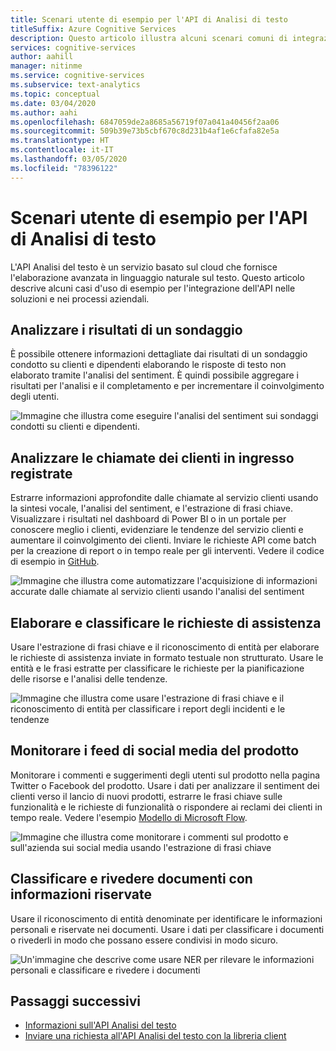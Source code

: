 ```yaml
---
title: Scenari utente di esempio per l'API di Analisi di testo
titleSuffix: Azure Cognitive Services
description: Questo articolo illustra alcuni scenari comuni di integrazione dell'API Analisi del testo nei servizi e nei processi.
services: cognitive-services
author: aahill
manager: nitinme
ms.service: cognitive-services
ms.subservice: text-analytics
ms.topic: conceptual
ms.date: 03/04/2020
ms.author: aahi
ms.openlocfilehash: 6847059de2a8685a56719f07a041a40456f2aa06
ms.sourcegitcommit: 509b39e73b5cbf670c8d231b4af1e6cfafa82e5a
ms.translationtype: HT
ms.contentlocale: it-IT
ms.lasthandoff: 03/05/2020
ms.locfileid: "78396122"
---
```

# <a name="example-user-scenarios-for-the-text-analytics-api"></a>Scenari utente di esempio per l'API di Analisi di testo

L'API Analisi del testo è un servizio basato sul cloud che fornisce l'elaborazione avanzata in linguaggio naturale sul testo. Questo articolo descrive alcuni casi d'uso di esempio per l'integrazione dell'API nelle soluzioni e nei processi aziendali. 

## <a name="analyze-survey-results"></a>Analizzare i risultati di un sondaggio

È possibile ottenere informazioni dettagliate dai risultati di un sondaggio condotto su clienti e dipendenti elaborando le risposte di testo non elaborato tramite l'analisi del sentiment. È quindi possibile aggregare i risultati per l'analisi e il completamento e per incrementare il coinvolgimento degli utenti.

![Immagine che illustra come eseguire l'analisi del sentiment sui sondaggi condotti su clienti e dipendenti.](media/use-cases/survey-results.svg)

## <a name="analyze-recorded-inbound-customer-calls"></a>Analizzare le chiamate dei clienti in ingresso registrate

Estrarre informazioni approfondite dalle chiamate al servizio clienti usando la sintesi vocale, l'analisi del sentiment, e l'estrazione di frasi chiave. Visualizzare i risultati nel dashboard di Power BI o in un portale per conoscere meglio i clienti, evidenziare le tendenze del servizio clienti e aumentare il coinvolgimento dei clienti. Inviare le richieste API come batch per la creazione di report o in tempo reale per gli interventi. Vedere il codice di esempio in [GitHub](https://github.com/rlagh2/callcenteranalytics).

![Immagine che illustra come automatizzare l'acquisizione di informazioni accurate dalle chiamate al servizio clienti usando l'analisi del sentiment](media/use-cases/azure-inbound.svg)

## <a name="process-and-categorize-support-incidents"></a>Elaborare e classificare le richieste di assistenza

Usare l'estrazione di frasi chiave e il riconoscimento di entità per elaborare le richieste di assistenza inviate in formato testuale non strutturato. Usare le entità e le frasi estratte per classificare le richieste per la pianificazione delle risorse e l'analisi delle tendenze.

![Immagine che illustra come usare l'estrazione di frasi chiave e il riconoscimento di entità per classificare i report degli incidenti e le tendenze](media/use-cases/support-incidents.svg)

## <a name="monitor-your-products-social-media-feeds"></a>Monitorare i feed di social media del prodotto

Monitorare i commenti e suggerimenti degli utenti sul prodotto nella pagina Twitter o Facebook del prodotto. Usare i dati per analizzare il sentiment dei clienti verso il lancio di nuovi prodotti, estrarre le frasi chiave sulle funzionalità e le richieste di funzionalità o rispondere ai reclami dei clienti in tempo reale. Vedere l'esempio [Modello di Microsoft Flow](https://flow.microsoft.com/galleries/public/templates/2680d2227d074c4d901e36c66e68f6f9/run-sentiment-analysis-on-tweets-and-push-results-to-a-power-bi-dataset/).

![Immagine che illustra come monitorare i commenti sul prodotto e sull'azienda sui social media usando l'estrazione di frasi chiave](media/use-cases/social-feed.svg)

## <a name="classify-and-redact-documents-that-have-sensitive-information"></a>Classificare e rivedere documenti con informazioni riservate

Usare il riconoscimento di entità denominate per identificare le informazioni personali e riservate nei documenti. Usare i dati per classificare i documenti o rivederli in modo che possano essere condivisi in modo sicuro.

![Un'immagine che descrive come usare NER per rilevare le informazioni personali e classificare e rivedere i documenti](media/use-cases/sensitive-docs.jpg)

## <a name="next-steps"></a>Passaggi successivi

* [Informazioni sull'API Analisi del testo](overview.md)
* [Inviare una richiesta all'API Analisi del testo con la libreria client](quickstarts/text-analytics-sdk.md)
